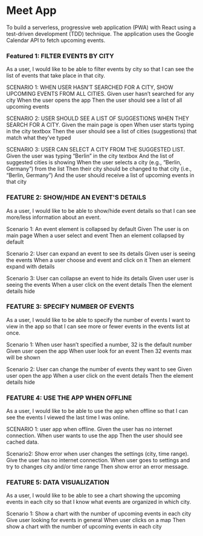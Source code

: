 <h1>Meet App</h1>
<p>To build a serverless, progressive web application (PWA) with React using a test-driven
development (TDD) technique. The application uses the Google Calendar API to fetch
upcoming events.</p>

<h3>Featured 1: FILTER EVENTS BY CITY</h3>
<p>As a user, I would like to be able to filter events by city so that I can see the list of events that take place in that city.</p>

SCENARIO 1: WHEN USER HASN’T SEARCHED FOR A CITY, SHOW UPCOMING EVENTS FROM ALL CITIES.
Given user hasn’t searched for any city
When the user opens the app
Then the user should see a list of all upcoming events

SCENARIO 2: USER SHOULD SEE A LIST OF SUGGESTIONS WHEN THEY SEARCH FOR A CITY.
Given the main page is open
When user starts typing in the city textbox
Then the user should see a list of cities (suggestions) that match what they’ve typed

SCENARIO 3: USER CAN SELECT A CITY FROM THE SUGGESTED LIST.
Given the user was typing “Berlin” in the city textbox And the list of suggested cities is showing
When the user selects a city (e.g., “Berlin, Germany”) from the list
Then their city should be changed to that city (i.e., “Berlin, Germany”) And the user should receive a list of upcoming events in that city

<h3>FEATURE 2: SHOW/HIDE AN EVENT'S DETAILS</h3>
<p>As a user, I would like to be able to show/hide event details so that I can see more/less information about an event.</p>

Scenario 1: An event element is collapsed by default
Given The user is on main page
When a user select and event
Then an element collapsed by default

Scenario 2: User can expand an event to see its details
Given user is seeing the events
When a user choose and event and click on it
Then an element expand with details

Scenario 3: User can collapse an event to hide its details 
Given user user is seeing the events
When a user click on the event details
Then the element details hide


<h3>FEATURE 3: SPECIFY NUMBER OF EVENTS</h3>
<p>As a user, I would like to be able to specify the number of events I want to view in the app so that I can see more or fewer events in the events list at once.</p>

Scenario 1: When user hasn’t specified a number, 32 is the default number
Given user open the app
When user look for an event
Then 32 events max will be shown

Scenario 2: User can change the number of events they want to see
Given user open the app
When a user click on the event details
Then the element details hide


<h3>FEATURE 4: USE THE APP WHEN OFFLINE</h3>
<p>As a user, I would like to be able to use the app when offline so that I can see the events I viewed the last time I was online.</p>

SCENARIO 1: user app when offline.
Given the user has no internet connection.
When  user wants to use the app
Then the user should see cached data.

Scenario2: Show error when user changes the settings (city, time range).
Give the user has no internet connection.
When user goes to settings and try to changes city and/or time range
Then show error an error message.

<h3>FEATURE 5: DATA VISUALIZATION</h3>
<p>As a user, I would like to be able to see a chart showing the upcoming events in each city so that I know what events are organized in which city.</p>

Scenario 1: Show a chart with the number of upcoming events in each city
Give user looking for events in general
When user clicks on a map
Then show a chart with the number of upcoming events in each city

